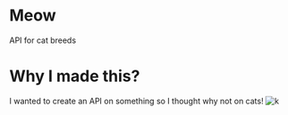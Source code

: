# Meow
API for cat breeds

# Why I made this?
I wanted to create an API on something so I thought why not on cats! 
![k](https://user-images.githubusercontent.com/76558546/117969550-2c2a0a00-b345-11eb-9d75-ae733bc0377d.jpg)

